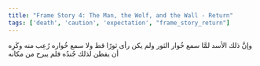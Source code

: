```yaml
---
title: "Frame Story 4: The Man, the Wolf, and the Wall - Return"
tags: ['death', 'caution', 'expectation', "frame_story_return"]
---
```


 وإنَّ ذلك الأسد لمَّا سمع خُوار الثور ولم يكن رأى ثورًا قط ولا سمع خُواره رُعِب منه وكَرِه أن يفطن لذلك جُندُه فلم يبرح من مكانه
